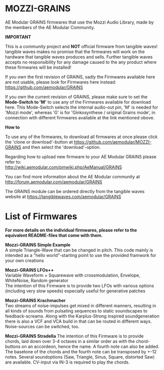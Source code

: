 # MOZZI-GRAINS
AE Modular GRAINS firmwares that use the Mozzi Audio Library, made by the members of the AE Modular Community. 

__IMPORTANT__ 

This is a community project and __NOT__ official firmware from tangible waves! tangible waves makes no promise that the firmwares will work on the hardware that tangible waves produces and sells. Further tangible waves accepts no responsibility for any damage caused to the any product where these firmwares will be installed!

If you own the first revision of GRAINS, sadly the Firmwares available here are not usable, please look for Firmwares here instead: https://github.com/aemodular/GRAINS

If you own the current revision of GRAINS, please make sure to set the __Mode-Switch to 'M'__ to use any of the Firmwares available for download here. This Mode-Switch selects the internal audio-out pin, 'M' is needed for 'Mozzi mode', whereas 'G' is for 'Ginkosynthese / original Grains mode', in connection with different firmwares available at the link mentioned obove.

__How to__

To use any of the firmwares, to download all firmwares at once please click the 'clone or download'-button at https://github.com/aemodular/MOZZI-GRAINS and then select the 'download'-option.  

Regarding how to upload new firmware to your AE Modular GRAINS please refer to:    
http://wiki.aemodular.com/pmwiki.php/AeManual/GRAINS

You can find more information about the AE Modular community at http://forum.aemodular.com/aemodular/GRAINS

The GRAINS module can be ordered directly from the tangible waves website at https://tangiblewaves.com/aemodular/GRAINS

List of Firmwares
==================
__For more details on the individual firmwares, please refer to the equivalent README-files that come with them.__

__Mozzi-GRAINS Simple Example__                                                               
A simple Triangle-Wave that can be changed in pitch. This code mainly is intended as a "hello world"-starting point to use the provided framwork for your own creations  

__Mozzi-GRAINS LFOs++__  
Variable Waveform + Squarewave with crossmodulation, Envelope, WhiteNoise, Random generator  
The intention of this Firmware is to provide two LFOs with various options (including very slow speeds) especially useful for generative patches

__Mozzi-GRAINS Krachmacher__  
Two streams of noise-impulses get mixed in different manners, resulting in all kinds of sounds from pulsating sequences to static soundscapes to feedback-screams.
Along with the Karplus-Strong inspired soundgeneration there is also a VCF and VCA build in that can be routed in different ways. Noise-sources can be switched, too.

__Mozzi-GRAINS Stradella__
The intention of this Firmware is to provide chords, laid down over 3-4 octaves in a similar order as with the chord-buttons on an accordeon, hence the name.
A fourth note can also be added. The basetone of the chords and the fourth note can be transposed by +-12 notes. Several soundoptions (Saw, Triangle, Sinus, Square, distorted Saw) are available. CV-input via IN-3 is required to play the chords.
